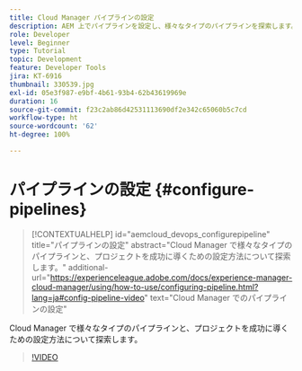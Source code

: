 ```yaml
---
title: Cloud Manager パイプラインの設定
description: AEM 上でパイプラインを設定し、様々なタイプのパイプラインを探索します。
role: Developer
level: Beginner
type: Tutorial
topic: Development
feature: Developer Tools
jira: KT-6916
thumbnail: 330539.jpg
exl-id: 05e3f987-e9bf-4b61-93b4-62b43619969e
duration: 16
source-git-commit: f23c2ab86d42531113690df2e342c65060b5c7cd
workflow-type: ht
source-wordcount: '62'
ht-degree: 100%

---
```


# パイプラインの設定 {#configure-pipelines}

>[!CONTEXTUALHELP]
>id="aemcloud_devops_configurepipeline"
>title="パイプラインの設定"
>abstract="Cloud Manager で様々なタイプのパイプラインと、プロジェクトを成功に導くための設定方法について探索します。"
>additional-url="https://experienceleague.adobe.com/docs/experience-manager-cloud-manager/using/how-to-use/configuring-pipeline.html?lang=ja#config-pipeline-video" text="Cloud Manager でのパイプラインの設定"

Cloud Manager で様々なタイプのパイプラインと、プロジェクトを成功に導くための設定方法について探索します。

>[!VIDEO](https://video.tv.adobe.com/v/330539?quality=12&learn=on)
